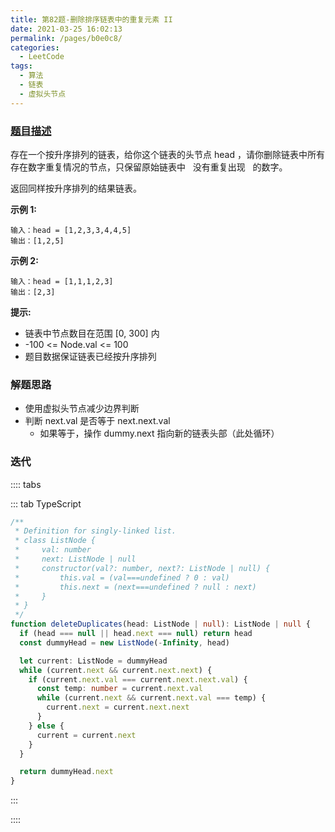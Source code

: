 ```yaml
---
title: 第82题-删除排序链表中的重复元素 II
date: 2021-03-25 16:02:13
permalink: /pages/b0e0c8/
categories:
  - LeetCode
tags:
  - 算法
  - 链表
  - 虚拟头节点
---
```


### [题目描述](https://leetcode-cn.com/problems/remove-duplicates-from-sorted-list-ii/solution/)

存在一个按升序排列的链表，给你这个链表的头节点 <span class="span-shadow">head</span> ，请你删除链表中所有存在数字重复情况的节点，只保留原始链表中   没有重复出现   的数字。

返回同样按升序排列的结果链表。

<!-- more -->

**示例 1:**

```
输入：head = [1,2,3,3,4,4,5]
输出：[1,2,5]
```

**示例 2:**

```
输入：head = [1,1,1,2,3]
输出：[2,3]
```

**提示:**

- 链表中节点数目在范围 <span class="span-shadow">[0, 300]</span> 内
- <span class="span-shadow">-100 <= Node.val <= 100</span>
- 题目数据保证链表已经按升序排列

### 解题思路

- 使用虚拟头节点减少边界判断
- 判断 next.val 是否等于 next.next.val
  - 如果等于，操作 dummy.next 指向新的链表头部（此处循环）

### 迭代

:::: tabs

::: tab TypeScript

```TypeScript
/**
 * Definition for singly-linked list.
 * class ListNode {
 *     val: number
 *     next: ListNode | null
 *     constructor(val?: number, next?: ListNode | null) {
 *         this.val = (val===undefined ? 0 : val)
 *         this.next = (next===undefined ? null : next)
 *     }
 * }
 */
function deleteDuplicates(head: ListNode | null): ListNode | null {
  if (head === null || head.next === null) return head
  const dummyHead = new ListNode(-Infinity, head)

  let current: ListNode = dummyHead
  while (current.next && current.next.next) {
    if (current.next.val === current.next.next.val) {
      const temp: number = current.next.val
      while (current.next && current.next.val === temp) {
        current.next = current.next.next
      }
    } else {
      current = current.next
    }
  }

  return dummyHead.next
}
```

:::

::::
